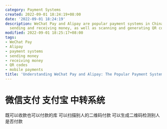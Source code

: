 ```yaml
---
category: Payment Systems
created: 2022-09-01 18:24:19+08:00
date: '2022-09-01 18:24:19'
description: WeChat Pay and Alipay are popular payment systems in China that facilitate
  sending and receiving money, as well as scanning and generating QR codes for transactions.
modified: 2022-09-01 18:25:17+08:00
tags:
- WeChat Pay
- Alipay
- payment systems
- sending money
- receiving money
- QR codes
- mobile payments
title: 'Understanding WeChat Pay and Alipay: The Popular Payment Systems in China'
---
```


# 微信支付 支付宝 中转系统

既可以收款也可以付款的库 可以扫描别人的二维码付款 可以生成二维码检测别人是否付款
